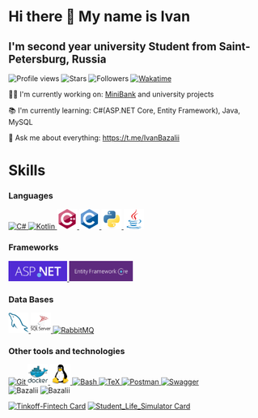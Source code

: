 # Hi there 👋 My name is Ivan
## I'm second year university Student from Saint-Petersburg, Russia

<!-- Badges -->
![Profile views](https://komarev.com/ghpvc/?username=Bazalii&color=blue&style=flat-square")
![Stars](https://img.shields.io/github/stars/Bazalii)
![Followers](https://img.shields.io/github/followers/Bazalii)
[![Wakatime](https://wakatime.com/badge/user/a392ab77-7255-4a39-922d-f116882f9f68.svg)](https://wakatime.com/@a392ab77-7255-4a39-922d-f116882f9f68)

👨‍💻 I'm currently working on: [MiniBank](https://github.com/Bazalii/Tinkoff-Fintech) and university projects

:books: I'm currently learning: C#(ASP.NET Core, Entity Framework), Java, MySQL

📧 Ask me about everything: https://t.me/IvanBazalii

# Skills
### Languages

<!-- TEMPLATE:
<a href="HERE_GOES_URL" target="_blank"> <img src="HERE_GOES_LOGO" alt="HERE_GOES_ALT_TEXT" height="32"/> </a>
-->


<p>
 <!-- C# --><a href="https://dotnet.microsoft.com/languages/csharp" target="_blank"> <img src="https://github.com/abranhe/programming-languages-logos/blob/master/src/csharp/csharp.svg" alt="C#" height="40"/> </a>
<!-- Kotlin --><a href="https://kotlinlang.org" target="_blank"> <img src="https://www.vectorlogo.zone/logos/kotlinlang/kotlinlang-icon.svg" alt="Kotlin" height="40"/> </a>
<!-- C++ --><a href="https://www.w3schools.com/cpp/" target="_blank"> <img src="https://raw.githubusercontent.com/devicons/devicon/master/icons/cplusplus/cplusplus-original.svg" alt="C++" height="40"/> </a>
<!-- C --><a href="https://www.cprogramming.com/" target="_blank"> <img src="https://raw.githubusercontent.com/devicons/devicon/master/icons/c/c-original.svg" alt="C" height="40"/> </a>
<!-- Python --><a href="https://www.python.org" target="_blank"> <img src="https://raw.githubusercontent.com/devicons/devicon/master/icons/python/python-original.svg" alt="Python" height="40"/> </a>
 <!-- Java --><a href="https://www.java.com" target="_blank"> <img src="https://github.com/devicons/devicon/blob/master/icons/java/java-original.svg" alt="Java" height="40"/> </a>

### Frameworks
<!-- .NET Core --><a href="https://docs.microsoft.com/en-us/dotnet/core/introduction" target="_blank"> <img src="https://github.com/campusMVP/dotnetLogoPack/blob/main/ASP.NET/vector/logo_ASP.NET_RGB_negative.svg" alt="DotNetCore" height="40"/> </a>
<!-- Entity Framework --><a href="https://docs.microsoft.com/en-us/ef/core/" target="_blank"> <img src="https://github.com/Bazalii/Svgs-For-Beautiful-Readme/blob/master/Entity-Framework.svg" alt="EntityFramework" height="40"/> </a>
  
  
### Data Bases
<!-- MySQL --><a href="https://www.mysql.com/" target="_blank"> <img src="https://github.com/devicons/devicon/blob/master/icons/mysql/mysql-original.svg" alt="MySQL" height="40"/> </a>
<!-- Microsoft SQL Server --><a href="https://www.microsoft.com/en-us/sql-server/sql-server-2019" target="_blank"> <img src="https://github.com/Bazalii/Svgs-For-Beautiful-Readme/blob/master/MicrosoftSqlServer.svg" alt="MicrosoftSQLServer" height="40"/> </a>
<!-- Rabbit MQ --><a href="https://www.rabbitmq.com" target="_blank"> <img src="https://upload.wikimedia.org/wikipedia/commons/7/71/RabbitMQ_logo.svg" alt="RabbitMQ" height="40"/> </a>
  
### Other tools and technologies
<!-- Git --><a href="https://git-scm.com" target="_blank"> <img src="https://www.vectorlogo.zone/logos/git-scm/git-scm-icon.svg" alt="Git" height="32"/> </a>
<!-- Docker --><a href="https://www.docker.com" target="_blank"> <img src="https://raw.githubusercontent.com/devicons/devicon/master/icons/docker/docker-original-wordmark.svg" alt="Docker" height="40"/> </a>
<!-- Linux --><a href="https://www.linux.org" target="_blank"> <img src="https://raw.githubusercontent.com/devicons/devicon/master/icons/linux/linux-original.svg" alt="Linux" height="40"/> </a>
<!-- Bash --><a href="https://www.gnu.org/software/bash" target="_blank"> <img src="https://www.vectorlogo.zone/logos/gnu_bash/gnu_bash-icon.svg" alt="Bash" height="40"/> </a>
<!-- TeX --><a href="https://tug.org" target="_blank"> <img src="https://upload.wikimedia.org/wikipedia/commons/thumb/6/68/TeX_logo.svg/1920px-TeX_logo.svg.png" alt="TeX" height="40"/> </a>
<!-- Postman --><a href="https://www.postman.com" target="_blank"> <img src="https://www.vectorlogo.zone/logos/getpostman/getpostman-icon.svg" alt="Postman" height="40"/> </a>
<!-- Swagger --><a href="https://swagger.io" target="_blank"> <img src="https://api.iconify.design/logos/swagger.svg" alt="Swagger" height="40"/> </a>
  
  
  
  
<div display="inline-flex"  align-items="center" justify-content="space-between">
  <img src="https://github-readme-stats.vercel.app/api?username=Bazalii&show_icons=true&bg_color=151515&title_color=fff&text_color=ffffff&icon_color=0b92f8&border_color=0b92f8&border_radius=30&count_private=true&locale=en" alt="Bazalii" /> 
  <img src="https://github-readme-stats.vercel.app/api/top-langs?username=Bazalii&bg_color=151515&title_color=fff&text_color=ffffff&icon_color=0b92f8&border_color=0b92f8&border_radius=30&layout=compact&card_width =350&langs_count=10&hide=CMake,Makefile,Arc,PowerShell,BatchFile,HTML&locale=en" alt="Bazalii" />
</div>

[![Tinkoff-Fintech Card](https://github-readme-stats.vercel.app/api/pin/?username=Bazalii&repo=Tinkoff-Fintech&bg_color=151515&title_color=fff&text_color=ffffff&icon_color=0b92f8&border_color=0b92f8&border_radius=30)](https://github.com/Bazalii/Tinkoff-Fintech)
[![Student_Life_Simulator Card](https://github-readme-stats.vercel.app/api/pin/?username=Bazalii&repo=Student_Life_Simulator&bg_color=151515&title_color=fff&text_color=ffffff&icon_color=0b92f8&border_color=0b92f8&border_radius=30)](https://github.com/Bazalii/Student_Life_Simulator)
